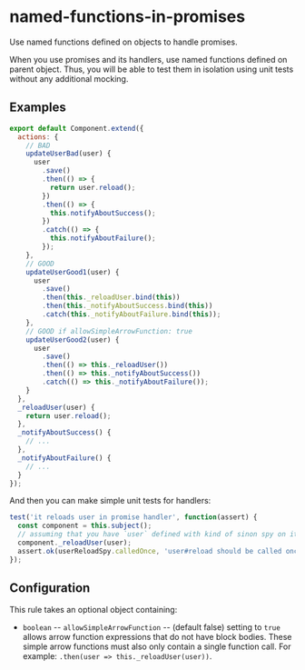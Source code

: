 # named-functions-in-promises

Use named functions defined on objects to handle promises.

When you use promises and its handlers, use named functions defined on parent object. Thus, you will be able to test them in isolation using unit tests without any additional mocking.

## Examples

```javascript
export default Component.extend({
  actions: {
    // BAD
    updateUserBad(user) {
      user
        .save()
        .then(() => {
          return user.reload();
        })
        .then(() => {
          this.notifyAboutSuccess();
        })
        .catch(() => {
          this.notifyAboutFailure();
        });
    },
    // GOOD
    updateUserGood1(user) {
      user
        .save()
        .then(this._reloadUser.bind(this))
        .then(this._notifyAboutSuccess.bind(this))
        .catch(this._notifyAboutFailure.bind(this));
    },
    // GOOD if allowSimpleArrowFunction: true
    updateUserGood2(user) {
      user
        .save()
        .then(() => this._reloadUser())
        .then(() => this._notifyAboutSuccess())
        .catch(() => this._notifyAboutFailure());
    }
  },
  _reloadUser(user) {
    return user.reload();
  },
  _notifyAboutSuccess() {
    // ...
  },
  _notifyAboutFailure() {
    // ...
  }
});
```

And then you can make simple unit tests for handlers:

```javascript
test('it reloads user in promise handler', function(assert) {
  const component = this.subject();
  // assuming that you have `user` defined with kind of sinon spy on its reload method
  component._reloadUser(user);
  assert.ok(userReloadSpy.calledOnce, 'user#reload should be called once');
});
```

## Configuration

This rule takes an optional object containing:

* `boolean` -- `allowSimpleArrowFunction` -- (default false) setting to `true` allows arrow function expressions that do not have block bodies. These simple arrow functions must also only contain a single function call. For example: `.then(user => this._reloadUser(user))`.
